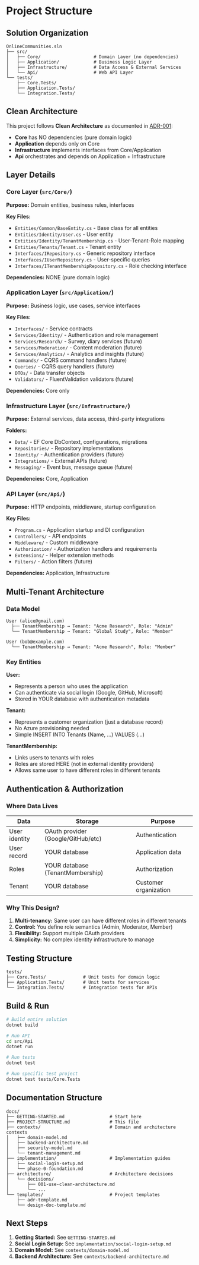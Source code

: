 # Project Structure

## Solution Organization

```
OnlineCommunities.sln
├── src/
│   ├── Core/                    # Domain Layer (no dependencies)
│   ├── Application/             # Business Logic Layer
│   ├── Infrastructure/          # Data Access & External Services
│   └── Api/                     # Web API Layer
└── tests/
    ├── Core.Tests/
    ├── Application.Tests/
    └── Integration.Tests/
```

## Clean Architecture

This project follows **Clean Architecture** as documented in [ADR-001](architecture/decisions/001-use-clean-architecture.md):

- **Core** has NO dependencies (pure domain logic)
- **Application** depends only on Core
- **Infrastructure** implements interfaces from Core/Application
- **Api** orchestrates and depends on Application + Infrastructure

## Layer Details

### Core Layer (`src/Core/`)
**Purpose:** Domain entities, business rules, interfaces

**Key Files:**
- `Entities/Common/BaseEntity.cs` - Base class for all entities
- `Entities/Identity/User.cs` - User entity
- `Entities/Identity/TenantMembership.cs` - User-Tenant-Role mapping
- `Entities/Tenants/Tenant.cs` - Tenant entity
- `Interfaces/IRepository.cs` - Generic repository interface
- `Interfaces/IUserRepository.cs` - User-specific queries
- `Interfaces/ITenantMembershipRepository.cs` - Role checking interface

**Dependencies:** NONE (pure domain logic)

### Application Layer (`src/Application/`)
**Purpose:** Business logic, use cases, service interfaces

**Key Files:**
- `Interfaces/` - Service contracts
- `Services/Identity/` - Authentication and role management
- `Services/Research/` - Survey, diary services (future)
- `Services/Moderation/` - Content moderation (future)
- `Services/Analytics/` - Analytics and insights (future)
- `Commands/` - CQRS command handlers (future)
- `Queries/` - CQRS query handlers (future)
- `DTOs/` - Data transfer objects
- `Validators/` - FluentValidation validators (future)

**Dependencies:** Core only

### Infrastructure Layer (`src/Infrastructure/`)
**Purpose:** External services, data access, third-party integrations

**Folders:**
- `Data/` - EF Core DbContext, configurations, migrations
- `Repositories/` - Repository implementations
- `Identity/` - Authentication providers (future)
- `Integrations/` - External APIs (future)
- `Messaging/` - Event bus, message queue (future)

**Dependencies:** Core, Application

### API Layer (`src/Api/`)
**Purpose:** HTTP endpoints, middleware, startup configuration

**Key Files:**
- `Program.cs` - Application startup and DI configuration
- `Controllers/` - API endpoints
- `Middleware/` - Custom middleware
- `Authorization/` - Authorization handlers and requirements
- `Extensions/` - Helper extension methods
- `Filters/` - Action filters (future)

**Dependencies:** Application, Infrastructure

## Multi-Tenant Architecture

### Data Model

```
User (alice@gmail.com)
  ├── TenantMembership → Tenant: "Acme Research", Role: "Admin"
  └── TenantMembership → Tenant: "Global Study", Role: "Member"

User (bob@example.com)
  └── TenantMembership → Tenant: "Acme Research", Role: "Member"
```

### Key Entities

**User:**
- Represents a person who uses the application
- Can authenticate via social login (Google, GitHub, Microsoft)
- Stored in YOUR database with authentication metadata

**Tenant:**
- Represents a customer organization (just a database record)
- No Azure provisioning needed
- Simple INSERT INTO Tenants (Name, ...) VALUES (...)

**TenantMembership:**
- Links users to tenants with roles
- Roles are stored HERE (not in external identity providers)
- Allows same user to have different roles in different tenants

## Authentication & Authorization

### Where Data Lives

| Data | Storage | Purpose |
|------|---------|---------|
| User identity | OAuth provider (Google/GitHub/etc) | Authentication |
| User record | YOUR database | Application data |
| Roles | YOUR database (TenantMembership) | Authorization |
| Tenant | YOUR database | Customer organization |

### Why This Design?

1. **Multi-tenancy:** Same user can have different roles in different tenants
2. **Control:** You define role semantics (Admin, Moderator, Member)
3. **Flexibility:** Support multiple OAuth providers
4. **Simplicity:** No complex identity infrastructure to manage

## Testing Structure

```
tests/
├── Core.Tests/              # Unit tests for domain logic
├── Application.Tests/       # Unit tests for services
└── Integration.Tests/       # Integration tests for APIs
```

## Build & Run

```bash
# Build entire solution
dotnet build

# Run API
cd src/Api
dotnet run

# Run tests
dotnet test

# Run specific test project
dotnet test tests/Core.Tests
```

## Documentation Structure

```
docs/
├── GETTING-STARTED.md                 # Start here
├── PROJECT-STRUCTURE.md               # This file
├── contexts/                          # Domain and architecture contexts
│   ├── domain-model.md
│   ├── backend-architecture.md
│   ├── security-model.md
│   └── tenant-management.md
├── implementation/                    # Implementation guides
│   ├── social-login-setup.md
│   └── phase-0-foundation.md
├── architecture/                      # Architecture decisions
│   └── decisions/
│       ├── 001-use-clean-architecture.md
│       └── ...
└── templates/                         # Project templates
    ├── adr-template.md
    └── design-doc-template.md
```

## Next Steps

1. **Getting Started:** See `GETTING-STARTED.md`
2. **Social Login Setup:** See `implementation/social-login-setup.md`
3. **Domain Model:** See `contexts/domain-model.md`
4. **Backend Architecture:** See `contexts/backend-architecture.md`

